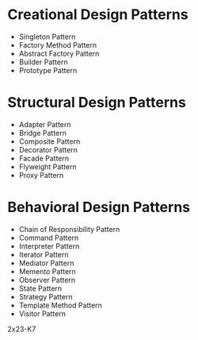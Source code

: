 # Creational Design Patterns
- Singleton Pattern
- Factory Method Pattern
- Abstract Factory Pattern
- Builder Pattern
- Prototype Pattern
# Structural Design Patterns
- Adapter Pattern
- Bridge Pattern
- Composite Pattern
- Decorator Pattern
- Facade Pattern
- Flyweight Pattern
- Proxy Pattern
# Behavioral Design Patterns
- Chain of Responsibility Pattern
- Command Pattern
- Interpreter Pattern
- Iterator Pattern
- Mediator Pattern
- Memento Pattern
- Observer Pattern
- State Pattern
- Strategy Pattern
- Template Method Pattern
- Visitor Pattern

2x23-K7